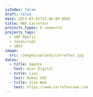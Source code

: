 ```yaml
---
isIndex: false
draft: false
date: 2017-03-01T23:00:00.000Z
title: MAF Carrefour
projects_types: E-commerce
projects_tags:
  - SAP Hybris
  - Javascript
  - SASS
image:
  src: /images/uploads/carrefour.jpg
datas:
  - title: Agence
    text: Azur Digital
  - title: Lieu
    text: Dubai UAE
  - title: Site Web
    text: https://www.carrefouruae.com
---
```

